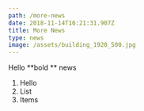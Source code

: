 ```yaml
---
path: /more-news
date: 2018-11-14T16:21:31.907Z
title: More News
type: news
image: /assets/building_1920_500.jpg
---
```

Hello **bold ** news

1. Hello
2. List
3. Items
